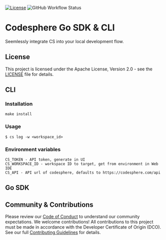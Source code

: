 [![License](https://img.shields.io/badge/License-Apache%202.0-blue.svg)](https://opensource.org/licenses/Apache-2.0)
![GitHub Workflow Status](https://github.com/codesphere-cloud/cs-go/actions/workflows/build.yml/badge.svg)

# Codesphere Go SDK & CLI

Seemlessly integrate CS into your local development flow.

## License

This project is licensed under the Apache License, Version 2.0 - see the [LICENSE](LICENSE) file for details.

## CLI

### Installation

```
make install
```

### Usage

```
$ cs log -w <workspace_id>
```

### Environment variables

```
CS_TOKEN - API token, generate in UI
CS_WORKSPACE_ID - workspace ID to target, get from environment in Web IDE
CS_API - API url of codesphere, defaults to https://codesphere.com/api
```

## Go SDK



## Community & Contributions

Please review our [Code of Conduct](CODE_OF_CONDUCT.md) to understand our community expectations. 
We welcome contributions! All contributions to this project must be made in accordance with the Developer Certificate of Origin (DCO). See our full [Contributing Guidelines](CONTRIBUTING.md) for details.
